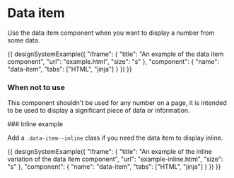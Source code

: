 # Data item

Use the data item component when you want to display a number from some data.

{{ designSystemExample({
"iframe": {
    "title": "An example of the data item component",
    "url": "example.html",
    "size": "s"
},
"component": {
    "name": "data-item",
    "tabs": ["HTML", "jinja"]
}
}) }}

### When not to use

This component shouldn't be used for any number on a page, it is intended to be used to display a significant piece of data or information.

### Inline example

Add a `.data-item--inline` class if you need the data item to display inline.

{{ designSystemExample({
"iframe": {
    "title": "An example of the inline variation of the data item component",
    "url": "example-inline.html",
    "size": "s"
},
"component": {
    "name": "data-item",
    "tabs": ["HTML", "jinja"]
}
}) }}
